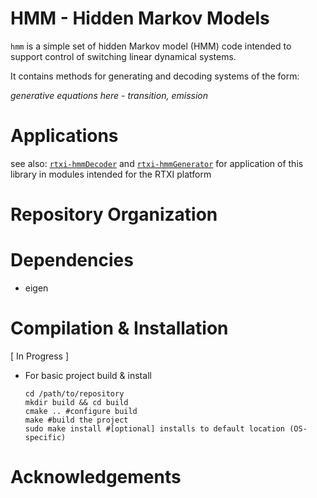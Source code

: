 # HMM - Hidden Markov Models
`hmm` is a simple set of hidden Markov model (HMM) code intended to support control of switching linear dynamical systems.

It contains methods for generating and decoding systems of the form:

_generative equations here - transition, emission_


# Applications

see also: [`rtxi-hmmDecoder`](google.com) and [`rtxi-hmmGenerator`](google.com) for application of this library in modules intended for the RTXI platform


# Repository Organization

# Dependencies
- eigen

# Compilation & Installation

[ In Progress ]
- For basic project build & install
	```shell
	cd /path/to/repository
	mkdir build && cd build
	cmake .. #configure build
	make #build the project
	sudo make install #[optional] installs to default location (OS-specific)
	```

# Acknowledgements
